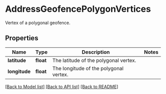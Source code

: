 # AddressGeofencePolygonVertices

Vertex of a polygonal geofence.
## Properties
Name | Type | Description | Notes
------------ | ------------- | ------------- | -------------
**latitude** | **float** | The latitude of the polygonal vertex. | 
**longitude** | **float** | The longitude of the polygonal vertex. | 

[[Back to Model list]](../README.md#documentation-for-models) [[Back to API list]](../README.md#documentation-for-api-endpoints) [[Back to README]](../README.md)


